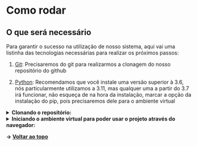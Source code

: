 # Como rodar

## O que será necessário

Para garantir o sucesso na utilização de nosso sistema, aqui vai uma listinha das tecnologias necessárias para realizar os próximos passos:

1. [Git](https://git-scm.com/downloads): Precisaremos do git para realizarmos a clonagem do nosso repositório do github

2. [Python](https://www.python.org/downloads/): Recomendamos que você instale uma versão superior à 3.6, nós particularmente utilizamos a 3.11, mas qualquer uma a partir do 3.7 irá funcionar, não esqueça de na hora da instalação, marcar a opção da instalação do pip, pois precisaremos dele para o ambiente virtual

<details>
  <summary><b>Clonando o repositório:</b></summary>

 1. Para clonar (baixar) o projeto e utiliza-lo no seu computador, siga os seguintes passos:

 ```
 Crie uma pasta onde deseja clonar o projeto e abra-a
 Clique no link do diretório ou utilize o comando "CTRL+L" no seu teclado
 Digite "cmd" (sem aspas) e pressione "Enter"

 Um prompt de comando (cmd) irá abrir, copie o comando todo abaixo e de "Enter"
 git clone https://github.com/equipedevo/API_1
 ``` 

 2. Ainda no cmd, você precisará ir para a pasta src, para isso, execute os seguintes comandos, linha por linha:
 ```
 cd API_1/
 cd src/
 ```
</details>

<details>
<summary><b>Iniciando o ambiente virtual para poder usar o projeto através do navegador:<b></summary> 

 1. Após entrar na pasta src, digite os seguintes comandos:
 ```
 python -m venv venv
 .\venv\Scripts\activate
 pip install -r requirements.txt
 flask run
 ```

 2. Após realizar o comando "flask run", clique no link que aparece no cmd segurando o botão "CTRL" no seu teclado, ou então simplesmente acesse este link: <a href="http://127.0.0.1:5000">http://127.0.0.1:5000</a>

 3. Após finalizar o uso do nosso site, para sair do ambiente virtual, execute os seguintes comando:
 ```
 CTRL+C (teclado)
 (digite) deactivate
 ```

</details>

→ [Voltar ao topo](#topo)
